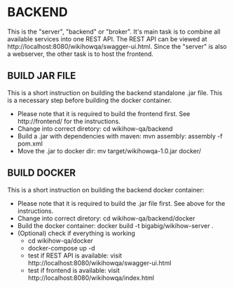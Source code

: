 # BACKEND
This is the "server", "backend" or "broker".
It's main task is to combine all available services into one REST API. 
The REST API can be viewed at http://localhost:8080/wikihowqa/swagger-ui.html.
Since the "server" is also a webserver, the other task is to host the frontend.

## BUILD JAR FILE
This is a short instruction on building the backend standalone .jar file. This is a necessary step before building the docker container.
- Please note that it is required to build the frontend first. See http://frontend/ for the instructions.
- Change into correct diretory: cd wikihow-qa/backend
- Build a .jar with dependencies with maven: mvn assembly: assembly -f pom.xml
- Move the .jar to docker dir: mv target/wikihowqa-1.0.jar docker/

## BUILD DOCKER
This is a short instruction on building the backend docker container:
- Please note that it is required to build the .jar file first. See above for the instructions.
- Change into correct diretory: cd wikihow-qa/backend/docker
- Build the docker container: docker build -t bigabig/wikihow-server .
- (Optional) check if everything is working
  - cd wikihow-qa/docker
  - docker-compose up -d
  - test if REST API is available: visit http://localhost:8080/wikihowqa/swagger-ui.html
  - test if frontend is available: visit http://localhost:8080/wikihowqa/index.html
